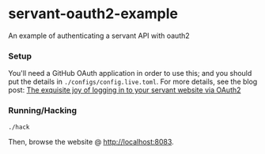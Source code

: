 # servant-oauth2-example

An example of authenticating a servant API with oauth2

### Setup

You'll need a GitHub OAuth application in order to use this; and you should
put the details in `./configs/config.live.toml`. For more details, see the
blog post: [The exquisite joy of logging in to your servant website via OAuth2](...)


### Running/Hacking

```
./hack
```

Then, browse the website @ <http://localhost:8083>.
